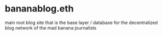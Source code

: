 # bananablog.eth
main root blog site that is the base layer / database for the decentralized blog network of the mad banana journalists
